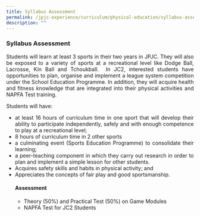 ```yaml
---
title: Syllabus Assessment
permalink: /jpjc-experience/curriculum/physical-education/syllabus-assessment/
description: ""
---
```

### **Syllabus Assessment**
<div align=justify>
<p>
Students will learn at least 3 sports in their two years in JPJC. They will also be exposed to a variety of sports at a recreational level like Dodge Ball, Lacrosse, Kin Ball and Tchoukball.  In JC2, interested students have opportunities to plan, organise and implement a league system competition under the School Education Programme. In addition, they will acquire health and fitness knowledge that are integrated into their physical activities and NAPFA Test training.
</p>

Students will have:
<ul>
	<li>at least 16 hours of curriculum time in one sport that will develop their ability to participate independently, safely and with enough competence to play at a recreational level;</li>
	<li>8 hours of curriculum time in 2 other sports</li>
	<li>a culminating event (Sports Education Programme) to consolidate their learning;</li>
	<li>a peer-teaching component in which they carry out research in order to plan and implement a simple lesson for other students.</li>
	<li>Acquires safety skills and habits in physical activity; and</li>
	<li>Appreciates the concepts of fair play and good sportsmanship.</li>

<h4><strong>Assessment</strong></h4>
<ul>
	<li>Theory (50%) and Practical Test (50%) on Game Modules</li>
	<li>NAPFA Test for JC2 Students</li>